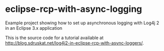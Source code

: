 # eclipse-rcp-with-async-logging

Example project showing how to set up asynchronous logging with Log4j 2 in an Eclipse 3.x application

This is the source code for a tutorial available at http://blog.sdruskat.net/log4j2-in-eclipse-rcp-with-async-loggers/.
